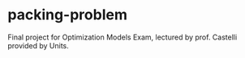 # packing-problem
Final project for Optimization Models Exam, lectured by prof. Castelli provided by Units.
